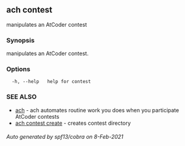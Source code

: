 ## ach contest

manipulates an AtCoder contest

### Synopsis

manipulates an AtCoder contest.

### Options

```
  -h, --help   help for contest
```

### SEE ALSO

* [ach](ach.md)	 - ach automates routine work you does when you participate AtCoder contests
* [ach contest create](ach_contest_create.md)	 - creates contest directory

###### Auto generated by spf13/cobra on 8-Feb-2021
